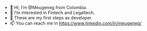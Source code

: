 - 👋 Hi, I’m @Meugeneg from Colombia.
- 👀 I’m interested in Fintech and Legaltech.
- 🌱 These are my first steps as developer.
- 📫 You can reach me in https://www.linkedin.com/in/meugeneg/


<!---
Meugeneg/Meugeneg is a ✨ special ✨ repository because its `README.md` (this file) appears on your GitHub profile.
You can click the Preview link to take a look at your changes.
--->

